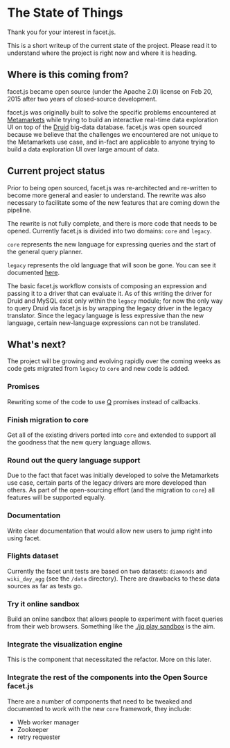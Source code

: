 # The State of Things

Thank you for your interest in facet.js.

This is a short writeup of the current state of the project.
Please read it to understand where the project is right now and where it is heading.

## Where is this coming from?

facet.js became open source (under the Apache 2.0) license on Feb 20, 2015 after two years of closed-source development.

facet.js was originally built to solve the specific problems encountered at [Metamarkets](http://metamarkets.com) while
trying to build an interactive real-time data exploration UI on top of the [Druid](http://druid.io) big-data database.
facet.js was open sourced because we believe that the challenges we encountered are not unique to the Metamarkets
use case, and in-fact are applicable to anyone trying to build a data exploration UI over large amount of data.

## Current project status

Prior to being open sourced, facet.js was re-architected and re-written to become more general and easier to understand.
The rewrite was also necessary to facilitate some of the new features that are coming down the pipeline.

The rewrite is not fully complete, and there is more code that needs to be opened.
Currently facet.js is divided into two domains: `core` and `legacy`.

`core` represents the new language for expressing queries and the start of the general query planner.

`legacy` represents the old language that will soon be gone. You can see it documented [here](legacy.md).

The basic facet.js workflow consists of composing an expression and passing it to a driver that can evaluate it.
As of this writing the driver for Druid and MySQL exist only within the `legacy` module; for now
the only way to query Druid via facet.js is by wrapping the legacy driver in the legacy translator. Since the legacy
language is less expressive than the new language, certain new-language expressions can not be translated.

## What's next?

The project will be growing and evolving rapidly over the coming weeks as code gets migrated from `legacy` to `core`
and new code is added.

### Promises

Rewriting some of the code to use [Q](https://github.com/kriskowal/q) promises instead of callbacks.

### Finish migration to core

Get all of the existing drivers ported into `core` and extended to support all the goodness that the new query language
allows.

### Round out the query language support

Due to the fact that facet was initially developed to solve the Metamarkets use case, certain parts of the legacy drivers
are more developed than others. As part of the open-sourcing effort (and the migration to `core`) all features will be
supported equally.

### Documentation

Write clear documentation that would allow new users to jump right into using facet.

### Flights dataset

Currently the facet unit tests are based on two datasets: `diamonds` and `wiki_day_agg` (see the `/data` directory).
There are drawbacks to these data sources as far as tests go.

### Try it online sandbox

Build an online sandbox that allows people to experiment with facet queries from their web browsers.
Something like the [./jq play sandbox](jqplay.org) is the aim.

### Integrate the visualization engine

This is the component that necessitated the refactor. More on this later.

### Integrate the rest of the components into the Open Source facet.js

There are a number of components that need to be tweaked and documented to work with the new `core` framework, they include:

- Web worker manager
- Zookeeper
- retry requester
